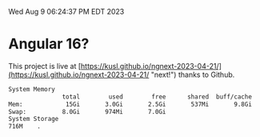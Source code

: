 Wed Aug  9 06:24:37 PM EDT 2023

# Angular 16?


This project is live at [https://kusl.github.io/ngnext-2023-04-21/](https://kusl.github.io/ngnext-2023-04-21/ "next!") thanks to Github.

```bash
System Memory
               total        used        free      shared  buff/cache   available
Mem:            15Gi       3.0Gi       2.5Gi       537Mi       9.8Gi        11Gi
Swap:          8.0Gi       974Mi       7.0Gi
System Storage
716M	.
```
